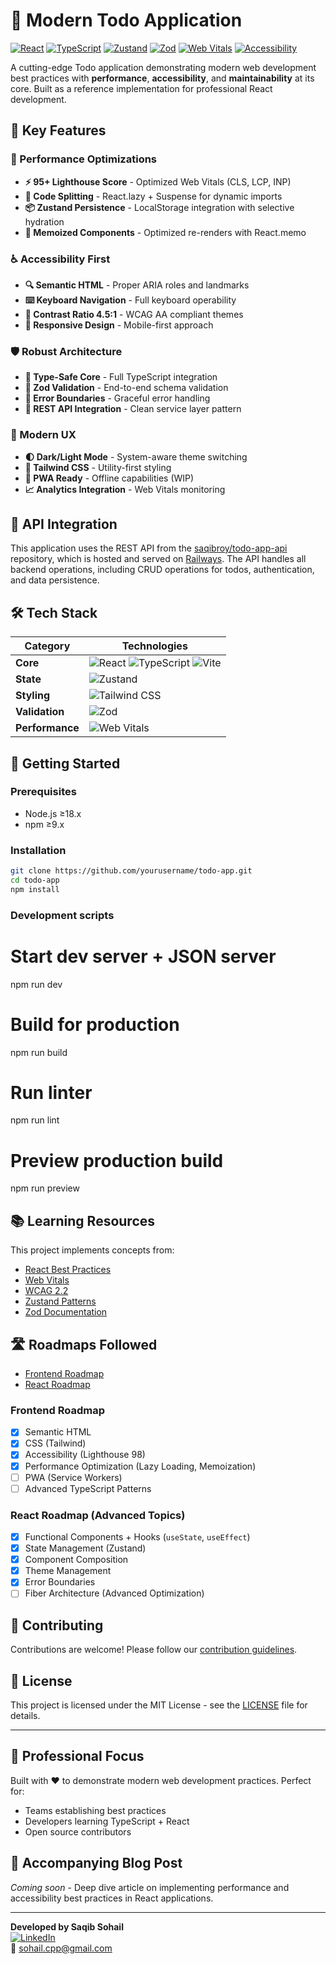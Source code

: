 # 🚀 Modern Todo Application

[![React](https://img.shields.io/badge/React-19-%2361DAFB?logo=react)](https://react.dev/)
[![TypeScript](https://img.shields.io/badge/TypeScript-5.7-%233178C6?logo=typescript)](https://www.typescriptlang.org/)
[![Zustand](https://img.shields.io/badge/Zustand-5-%23FCC419?logo=redux)](https://zustand-demo.pmnd.rs/)
[![Zod](https://img.shields.io/badge/Zod-3.24-%23FCC419?logo=zod)](https://zod.dev/)
[![Web Vitals](https://img.shields.io/badge/Web%20Vitals-4.2-%23F44B21?logo=google)](https://web.dev/vitals/)
[![Accessibility](https://img.shields.io/badge/Accessibility-100%25-%23FF4B4B?logo=accessibility)](https://developer.mozilla.org/en-US/docs/Web/Accessibility)

A cutting-edge Todo application demonstrating modern web development best practices with **performance**, **accessibility**, and **maintainability** at its core. Built as a reference implementation for professional React development.

## 🌟 Key Features

### 🎯 Performance Optimizations
- **⚡️ 95+ Lighthouse Score** - Optimized Web Vitals (CLS, LCP, INP)
- **🚀 Code Splitting** - React.lazy + Suspense for dynamic imports
- **📦 Zustand Persistence** - LocalStorage integration with selective hydration
- **🧬 Memoized Components** - Optimized re-renders with React.memo

### ♿️ Accessibility First
- **🔍 Semantic HTML** - Proper ARIA roles and landmarks
- **⌨️ Keyboard Navigation** - Full keyboard operability
- **🎨 Contrast Ratio 4.5:1** - WCAG AA compliant themes
- **📱 Responsive Design** - Mobile-first approach

### 🛡️ Robust Architecture
- **🔐 Type-Safe Core** - Full TypeScript integration
- **📜 Zod Validation** - End-to-end schema validation
- **🧪 Error Boundaries** - Graceful error handling
- **📡 REST API Integration** - Clean service layer pattern

### 🎨 Modern UX
- **🌓 Dark/Light Mode** - System-aware theme switching
- **💅 Tailwind CSS** - Utility-first styling
- **📲 PWA Ready** - Offline capabilities (WIP)
- **📈 Analytics Integration** - Web Vitals monitoring

## 📡 API Integration

This application uses the REST API from the [saqibroy/todo-app-api](https://github.com/saqibroy/todo-app-api) repository, which is hosted and served on [Railways](https://railway.app). The API handles all backend operations, including CRUD operations for todos, authentication, and data persistence.

## 🛠 Tech Stack

| Category          | Technologies                                                                 |
|-------------------|-----------------------------------------------------------------------------|
| **Core**          | ![React](https://img.shields.io/badge/-React-61DAFB?logo=react&logoColor=white) ![TypeScript](https://img.shields.io/badge/-TypeScript-3178C6?logo=typescript&logoColor=white) ![Vite](https://img.shields.io/badge/-Vite-646CFF?logo=vite&logoColor=white) |
| **State**         | ![Zustand](https://img.shields.io/badge/-Zustand-513C66?logo=redux&logoColor=white) |
| **Styling**       | ![Tailwind CSS](https://img.shields.io/badge/-Tailwind%20CSS-06B6D4?logo=tailwindcss&logoColor=white) |
| **Validation**    | ![Zod](https://img.shields.io/badge/-Zod-3B82F6?logo=zod&logoColor=white) |
| **Performance**   | ![Web Vitals](https://img.shields.io/badge/-Web%20Vitals-F44B21?logo=google&logoColor=white) |

## 🚀 Getting Started

### Prerequisites
- Node.js ≥18.x
- npm ≥9.x

### Installation
```bash
git clone https://github.com/yourusername/todo-app.git
cd todo-app
npm install
```
### Development scripts
# Start dev server + JSON server
npm run dev

# Build for production
npm run build

# Run linter
npm run lint

# Preview production build
npm run preview

## 📚 Learning Resources
This project implements concepts from:
- [React Best Practices](https://react.dev/learn)
- [Web Vitals](https://web.dev/vitals/)
- [WCAG 2.2](https://www.w3.org/TR/WCAG22/)
- [Zustand Patterns](https://docs.pmnd.rs/zustand)
- [Zod Documentation](https://zod.dev/)

## 🛣 Roadmaps Followed
- [Frontend Roadmap](https://roadmap.sh/frontend)
- [React Roadmap](https://roadmap.sh/react)

### Frontend Roadmap
- [x] Semantic HTML  
- [x] CSS (Tailwind)  
- [x] Accessibility (Lighthouse 98)  
- [x] Performance Optimization (Lazy Loading, Memoization)  
- [ ] PWA (Service Workers)  
- [ ] Advanced TypeScript Patterns  

### React Roadmap (Advanced Topics)
- [x] Functional Components + Hooks (`useState`, `useEffect`)  
- [x] State Management (Zustand)  
- [x] Component Composition  
- [x] Theme Management  
- [x] Error Boundaries  
- [ ] Fiber Architecture (Advanced Optimization)  

## 🤝 Contributing
Contributions are welcome! Please follow our [contribution guidelines](CONTRIBUTING.md).

## 📄 License
This project is licensed under the MIT License - see the [LICENSE](LICENSE) file for details.

---

## 🎯 Professional Focus
Built with ❤️ to demonstrate modern web development practices. Perfect for:
- Teams establishing best practices
- Developers learning TypeScript + React
- Open source contributors

## 📝 Accompanying Blog Post
*Coming soon* - Deep dive article on implementing performance and accessibility best practices in React applications.

---

**Developed by Saqib Sohail**  
[![LinkedIn](https://img.shields.io/badge/LinkedIn-saqibroy-%230A66C2?logo=linkedin)](https://linkedin.com/in/saqibroy)  
📧 sohail.cpp@gmail.com
